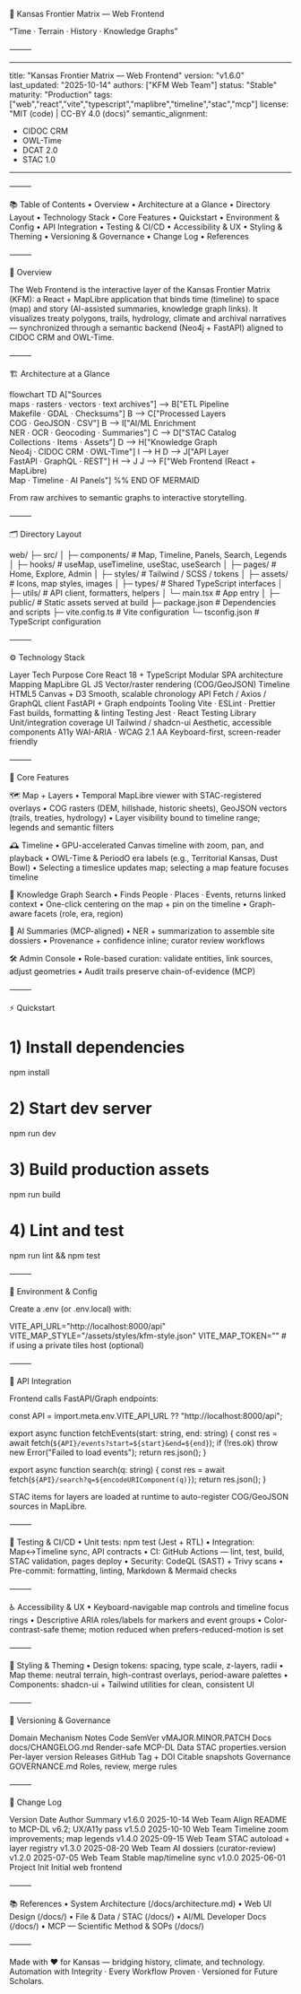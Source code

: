 🧩 Kansas Frontier Matrix — Web Frontend

“Time · Terrain · History · Knowledge Graphs”


⸻


---
title: "Kansas Frontier Matrix — Web Frontend"
version: "v1.6.0"
last_updated: "2025-10-14"
authors: ["KFM Web Team"]
status: "Stable"
maturity: "Production"
tags: ["web","react","vite","typescript","maplibre","timeline","stac","mcp"]
license: "MIT (code) | CC-BY 4.0 (docs)"
semantic_alignment:
  - CIDOC CRM
  - OWL-Time
  - DCAT 2.0
  - STAC 1.0
---


⸻

📚 Table of Contents
	•	Overview
	•	Architecture at a Glance
	•	Directory Layout
	•	Technology Stack
	•	Core Features
	•	Quickstart
	•	Environment & Config
	•	API Integration
	•	Testing & CI/CD
	•	Accessibility & UX
	•	Styling & Theming
	•	Versioning & Governance
	•	Change Log
	•	References

⸻

🧭 Overview

The Web Frontend is the interactive layer of the Kansas Frontier Matrix (KFM): a React + MapLibre application that binds time (timeline) to space (map) and story (AI-assisted summaries, knowledge graph links). It visualizes treaty polygons, trails, hydrology, climate and archival narratives — synchronized through a semantic backend (Neo4j + FastAPI) aligned to CIDOC CRM and OWL-Time.

⸻

🏗️ Architecture at a Glance

flowchart TD
  A["Sources<br/>maps · rasters · vectors · text archives"]
    --> B["ETL Pipeline<br/>Makefile · GDAL · Checksums"]
  B --> C["Processed Layers<br/>COG · GeoJSON · CSV"]
  B --> I["AI/ML Enrichment<br/>NER · OCR · Geocoding · Summaries"]
  C --> D["STAC Catalog<br/>Collections · Items · Assets"]
  D --> H["Knowledge Graph<br/>Neo4j · CIDOC CRM · OWL-Time"]
  I --> H
  D --> J["API Layer<br/>FastAPI · GraphQL · REST"]
  H --> J
  J --> F["Web Frontend (React + MapLibre)<br/>Map · Timeline · AI Panels"]
%% END OF MERMAID

From raw archives to semantic graphs to interactive storytelling.

⸻

🗂️ Directory Layout

web/
├─ src/
│  ├─ components/      # Map, Timeline, Panels, Search, Legends
│  ├─ hooks/           # useMap, useTimeline, useStac, useSearch
│  ├─ pages/           # Home, Explore, Admin
│  ├─ styles/          # Tailwind / SCSS / tokens
│  ├─ assets/          # Icons, map styles, images
│  ├─ types/           # Shared TypeScript interfaces
│  ├─ utils/           # API client, formatters, helpers
│  └─ main.tsx         # App entry
│
├─ public/             # Static assets served at build
├─ package.json        # Dependencies and scripts
├─ vite.config.ts      # Vite configuration
└─ tsconfig.json       # TypeScript configuration


⸻

⚙️ Technology Stack

Layer	Tech	Purpose
Core	React 18 + TypeScript	Modular SPA architecture
Mapping	MapLibre GL JS	Vector/raster rendering (COG/GeoJSON)
Timeline	HTML5 Canvas + D3	Smooth, scalable chronology
API	Fetch / Axios / GraphQL client	FastAPI + Graph endpoints
Tooling	Vite · ESLint · Prettier	Fast builds, formatting & linting
Testing	Jest · React Testing Library	Unit/integration coverage
UI	Tailwind / shadcn-ui	Aesthetic, accessible components
A11y	WAI-ARIA · WCAG 2.1 AA	Keyboard-first, screen-reader friendly


⸻

🧩 Core Features

🗺️ Map + Layers
	•	Temporal MapLibre viewer with STAC-registered overlays
	•	COG rasters (DEM, hillshade, historic sheets), GeoJSON vectors (trails, treaties, hydrology)
	•	Layer visibility bound to timeline range; legends and semantic filters

🕰️ Timeline
	•	GPU-accelerated Canvas timeline with zoom, pan, and playback
	•	OWL-Time & PeriodO era labels (e.g., Territorial Kansas, Dust Bowl)
	•	Selecting a timeslice updates map; selecting a map feature focuses timeline

🔎 Knowledge Graph Search
	•	Finds People · Places · Events, returns linked context
	•	One-click centering on the map + pin on the timeline
	•	Graph-aware facets (role, era, region)

🤖 AI Summaries (MCP-aligned)
	•	NER + summarization to assemble site dossiers
	•	Provenance + confidence inline; curator review workflows

🛠️ Admin Console
	•	Role-based curation: validate entities, link sources, adjust geometries
	•	Audit trails preserve chain-of-evidence (MCP)

⸻

⚡ Quickstart

# 1) Install dependencies
npm install

# 2) Start dev server
npm run dev

# 3) Build production assets
npm run build

# 4) Lint and test
npm run lint && npm test


⸻

🔧 Environment & Config

Create a .env (or .env.local) with:

VITE_API_URL="http://localhost:8000/api"
VITE_MAP_STYLE="/assets/styles/kfm-style.json"
VITE_MAP_TOKEN=""   # if using a private tiles host (optional)


⸻

🔌 API Integration

Frontend calls FastAPI/Graph endpoints:

const API = import.meta.env.VITE_API_URL ?? "http://localhost:8000/api";

export async function fetchEvents(start: string, end: string) {
  const res = await fetch(`${API}/events?start=${start}&end=${end}`);
  if (!res.ok) throw new Error("Failed to load events");
  return res.json();
}

export async function search(q: string) {
  const res = await fetch(`${API}/search?q=${encodeURIComponent(q)}`);
  return res.json();
}

STAC items for layers are loaded at runtime to auto-register COG/GeoJSON sources in MapLibre.

⸻

🧪 Testing & CI/CD
	•	Unit tests: npm test (Jest + RTL)
	•	Integration: Map↔Timeline sync, API contracts
	•	CI: GitHub Actions — lint, test, build, STAC validation, pages deploy
	•	Security: CodeQL (SAST) + Trivy scans
	•	Pre-commit: formatting, linting, Markdown & Mermaid checks

⸻

♿ Accessibility & UX
	•	Keyboard-navigable map controls and timeline focus rings
	•	Descriptive ARIA roles/labels for markers and event groups
	•	Color-contrast-safe theme; motion reduced when prefers-reduced-motion is set

⸻

🎨 Styling & Theming
	•	Design tokens: spacing, type scale, z-layers, radii
	•	Map theme: neutral terrain, high-contrast overlays, period-aware palettes
	•	Components: shadcn-ui + Tailwind utilities for clean, consistent UI

⸻

🧭 Versioning & Governance

Domain	Mechanism	Notes
Code	SemVer	vMAJOR.MINOR.PATCH
Docs	docs/CHANGELOG.md	Render-safe MCP-DL
Data	STAC properties.version	Per-layer version
Releases	GitHub Tag + DOI	Citable snapshots
Governance	GOVERNANCE.md	Roles, review, merge rules


⸻

🧾 Change Log

Version	Date	Author	Summary
v1.6.0	2025-10-14	Web Team	Align README to MCP-DL v6.2; UX/A11y pass
v1.5.0	2025-10-10	Web Team	Timeline zoom improvements; map legends
v1.4.0	2025-09-15	Web Team	STAC autoload + layer registry
v1.3.0	2025-08-20	Web Team	AI dossiers (curator-review)
v1.2.0	2025-07-05	Web Team	Stable map/timeline sync
v1.0.0	2025-06-01	Project Init	Initial web frontend


⸻

📚 References
	•	System Architecture (/docs/architecture.md)
	•	Web UI Design (/docs/)
	•	File & Data / STAC (/docs/)
	•	AI/ML Developer Docs (/docs/)
	•	MCP — Scientific Method & SOPs (/docs/)

⸻

Made with ❤️ for Kansas — bridging history, climate, and technology.
Automation with Integrity · Every Workflow Proven · Versioned for Future Scholars.
